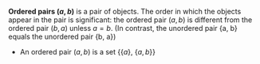 **Ordered pairs $(a, b)$** is a pair of objects. The order in which the objects appear in the pair is significant: the ordered pair $(a, b)$ is different from the ordered pair $(b, a)$ unless $a = b$. (In contrast, the unordered pair {a, b} equals the unordered pair {b, a})

* An ordered pair $(a, b)$ is a set $\{\{a\},\ \{a,b\}\}$